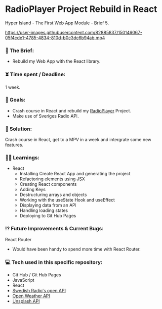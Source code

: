# RadioPlayer Project Rebuild in React

Hyper Island - The First Web App Module - Brief 5.

https://user-images.githubusercontent.com/82885837/150146067-05f4cde1-4785-4834-810d-b0c3dc6b94ab.mp4

### :open_file_folder: The Brief:

-   Rebuild my Web App with the React library.

### :hourglass_flowing_sand: Time spent / Deadline:

1 week.

### :dart: Goals:

-   Crash course in React and rebuild my [RadioPlayer](https://harry-yates.github.io/radioPlayer/) Project.
-   Make use of Sveriges Radio API.

### :mechanical_arm: Solution:

Crash course in React, get to a MPV in a week and intergrate some new features.

### :man_student: Learnings:

-   React
    -   Installing Create React App and generating the project
    -   Refactoring elements using JSX
    -   Creating React components
    -   Adding Keys
    -   Destructuring arrays and objects
    -   Working with the useState Hook and useEffect
    -   Displaying data from an API
    -   Handling loading states
    -   Deploying to Git Hub Pages

### :interrobang: Future Improvements & Current Bugs:

React Router

-   Would have been handy to spend more time with React Router.

### :computer: Tech used in this specific repository:

-   Git Hub / Git Hub Pages
-   JavaScript
-   React
-   [Swedish Radio's open API](https://api.sr.se/api/documentation/v2/index.html)
-   [Open Weather API](https://openweathermap.org/api)
-   [Unsplash API](https://unsplash.com/developers)
